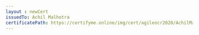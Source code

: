 ```yaml
--- 
layout : newCert 
issuedTo: Achil Malhotra 
certificatePath: https://certifyme.online/img/cert/agilencr2020/AchilMalhotra_875c3.png
--- 
```

